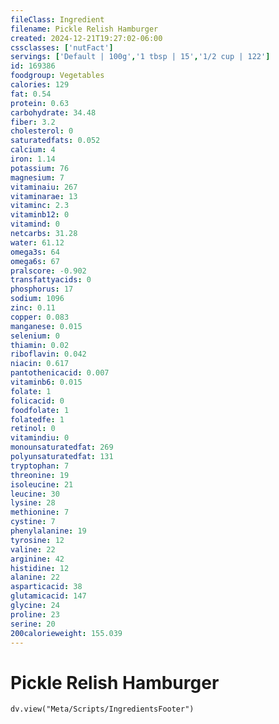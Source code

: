 ```yaml
---
fileClass: Ingredient
filename: Pickle Relish Hamburger
created: 2024-12-21T19:27:02-06:00
cssclasses: ['nutFact']
servings: ['Default | 100g','1 tbsp | 15','1/2 cup | 122']
id: 169386
foodgroup: Vegetables
calories: 129
fat: 0.54
protein: 0.63
carbohydrate: 34.48
fiber: 3.2
cholesterol: 0
saturatedfats: 0.052
calcium: 4
iron: 1.14
potassium: 76
magnesium: 7
vitaminaiu: 267
vitaminarae: 13
vitaminc: 2.3
vitaminb12: 0
vitamind: 0
netcarbs: 31.28
water: 61.12
omega3s: 64
omega6s: 67
pralscore: -0.902
transfattyacids: 0
phosphorus: 17
sodium: 1096
zinc: 0.11
copper: 0.083
manganese: 0.015
selenium: 0
thiamin: 0.02
riboflavin: 0.042
niacin: 0.617
pantothenicacid: 0.007
vitaminb6: 0.015
folate: 1
folicacid: 0
foodfolate: 1
folatedfe: 1
retinol: 0
vitamindiu: 0
monounsaturatedfat: 269
polyunsaturatedfat: 131
tryptophan: 7
threonine: 19
isoleucine: 21
leucine: 30
lysine: 28
methionine: 7
cystine: 7
phenylalanine: 19
tyrosine: 12
valine: 22
arginine: 42
histidine: 12
alanine: 22
asparticacid: 38
glutamicacid: 147
glycine: 24
proline: 23
serine: 20
200calorieweight: 155.039
---
```


# Pickle Relish Hamburger

```dataviewjs
dv.view("Meta/Scripts/IngredientsFooter")
```